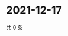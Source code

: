 # 2021-12-17

共 0 条

<!-- BEGIN WEIBO -->
<!-- 最后更新时间 Fri Dec 17 2021 20:23:55 GMT+0800 (China Standard Time) -->

<!-- END WEIBO -->

